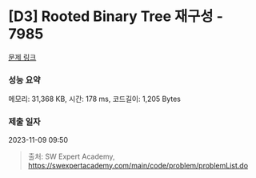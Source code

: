 # [D3] Rooted Binary Tree 재구성 - 7985 

[문제 링크](https://swexpertacademy.com/main/code/problem/problemDetail.do?contestProbId=AWu1JmN6Js4DFASy) 

### 성능 요약

메모리: 31,368 KB, 시간: 178 ms, 코드길이: 1,205 Bytes

### 제출 일자

2023-11-09 09:50



> 출처: SW Expert Academy, https://swexpertacademy.com/main/code/problem/problemList.do
